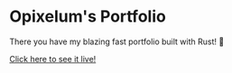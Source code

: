 # Opixelum's Portfolio

There you have my blazing fast portfolio built with Rust! 🦀

[Click here to see it live!](https://opixelum.github.io/portfolio/)
